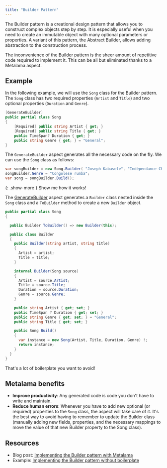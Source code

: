 ```yaml
---
title: "Builder Pattern"
---
```


The Builder pattern is a creational design pattern that allows you to construct complex objects step by step. It is
especially useful when you need to create an immutable object with many optional parameters or properties. A variant of
this pattern, the Abstract Builder, allows adding abstraction to the construction process.

The inconvenience of the Builder pattern is the sheer amount of repetitive code required to implement it. This can be
all but eliminated thanks to a Metalama aspect.

## Example

In the following example, we will use the `Song` class for the Builder pattern. The `Song` class has two required
properties (`Artist` and `Title`) and two optional properties (`Duration` and `Genre`).

```cs
[GenerateBuilder]
public partial class Song
{
    [Required] public string Artist { get; }
    [Required] public string Title { get; }
    public TimeSpan? Duration { get; }
    public string Genre { get; } = "General";
}
```

The `GenerateBuilder` aspect generates all the necessary code on the fly. We can use the `Song` class as follows:

```cs
var songBuilder = new Song.Builder( "Joseph Kabasele", "Indépendance Cha Cha" );
songBuilder.Genre = "Congolese rumba";
var song = songBuilder.Build();
```

{: .show-more }
Show me how it works!

The [GenerateBuilder](https://doc.postsharp.net/metalama/examples/builder) aspect generates a `Builder` class nested
inside the `Song` class and a `ToBuilder` method to create a new `Builder` object.

```cs
public partial class Song
{

  public Builder ToBuilder() => new Builder(this);

  public class Builder
  {
    public Builder(string artist, string title)
    {
      Artist = artist;
      Title = title;
    }

    internal Builder(Song source)
    {
      Artist = source.Artist;
      Title = source.Title;
      Duration = source.Duration;
      Genre = source.Genre;
    }

    public string Artist { get; set; }
    public TimeSpan ? Duration { get; set; }
    public string Genre { get; set; } = "General";
    public string Title { get; set; }

    public Song Build()
    {
      var instance = new Song(Artist, Title, Duration, Genre) !;
      return instance;
    }
  }
}
```

That's a lot of boilerplate you want to avoid!

## Metalama benefits

* **Improve productivity**: Any generated code is code you don't have to write and maintain.
* **Reduce human errors**: Whenever you have to add new optional (or required) properties to the `Song` class, the
  aspect will take care of it. It's the best way to avoid having to remember to update the Builder class (manually
  adding new fields, properties, and the necessary mappings to move the value of that new Builder property to the Song
  class).

## Resources

* Blog post: [Implementing the Builder pattern with Metalama](https://blog.postsharp.net/builder-pattern-with-metalama)
* Example: [Implementing the Builder pattern without boilerplate](https://doc.postsharp.net/metalama/examples/builder)

